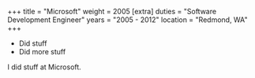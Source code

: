 +++
title = "Microsoft"
weight = 2005
[extra]
duties = "Software Development Engineer"
years = "2005 - 2012"
location = "Redmond, WA"
+++

- Did stuff
- Did more stuff

<!-- more -->


I did stuff at Microsoft.